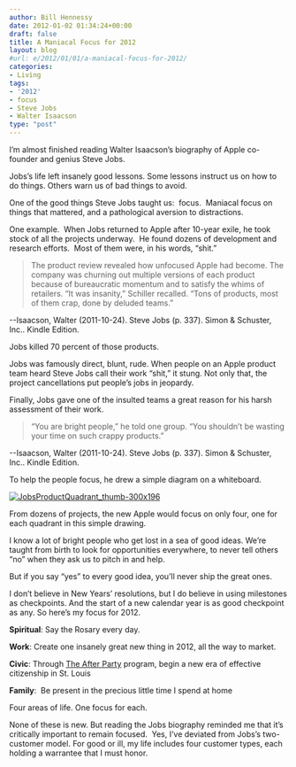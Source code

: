 ```yaml
---
author: Bill Hennessy
date: 2012-01-02 01:34:24+00:00
draft: false
title: A Maniacal Focus for 2012
layout: blog
#url: e/2012/01/01/a-maniacal-focus-for-2012/
categories:
- Living
tags:
- '2012'
- focus
- Steve Jobs
- Walter Isaacson
type: "post"
---
```


I’m almost finished reading Walter Isaacson’s biography of Apple co-founder and genius Steve Jobs.

Jobs’s life left insanely good lessons. Some lessons instruct us on how to do things. Others warn us of bad things to avoid.

One of the good things Steve Jobs taught us:  focus.  Maniacal focus on things that mattered, and a pathological aversion to distractions.

One example.  When Jobs returned to Apple after 10-year exile, he took stock of all the projects underway.  He found dozens of development and research efforts.  Most of them were, in his words, “shit.”


> The product review revealed how unfocused Apple had become. The company was churning out multiple versions of each product because of bureaucratic momentum and to satisfy the whims of retailers. “It was insanity,” Schiller recalled. “Tons of products, most of them crap, done by deluded teams.”

--Isaacson, Walter (2011-10-24). Steve Jobs (p. 337). Simon & Schuster, Inc.. Kindle Edition.


Jobs killed 70 percent of those products.

Jobs was famously direct, blunt, rude. When people on an Apple product team heard Steve Jobs call their work “shit,” it stung. Not only that, the project cancellations put people’s jobs in jeopardy.

Finally, Jobs gave one of the insulted teams a great reason for his harsh assessment of their work.


> “You are bright people,” he told one group. “You shouldn’t be wasting your time on such crappy products.”

--Isaacson, Walter (2011-10-24). Steve Jobs (p. 337). Simon & Schuster, Inc.. Kindle Edition.


To help the people focus, he drew a simple diagram on a whiteboard.

[![JobsProductQuadrant_thumb-300x196](https://ludicrite.files.wordpress.com/2012/01/jobsproductquadrant_thumb-300x196.jpg)
](https://hennessysview.com/2012/01/01/a-maniacal-focus-for-2012/jobsproductquadrant_thumb-300x196/#main)

From dozens of projects, the new Apple would focus on only four, one for each quadrant in this simple drawing.

I know a lot of bright people who get lost in a sea of good ideas. We’re taught from birth to look for opportunities everywhere, to never tell others “no” when they ask us to pitch in and help.

But if you say “yes” to every good idea, you’ll never ship the great ones.

I don’t believe in New Years’ resolutions, but I do believe in using milestones as checkpoints. And the start of a new calendar year is as good checkpoint as any. So here’s my focus for 2012.

**Spiritual**: Say the Rosary every day.

**Work**: Create one insanely great new thing in 2012, all the way to market.

**Civic**: Through [The After Party](https://stlouisteaparty.com/category/the-after-party/) program, begin a new era of effective citizenship in St. Louis

**Family**:  Be present in the precious little time I spend at home

Four areas of life. One focus for each.

None of these is new. But reading the Jobs biography reminded me that it’s critically important to remain focused.  Yes, I’ve deviated from Jobs’s two-customer model. For good or ill, my life includes four customer types, each holding a warrantee that I must honor.
